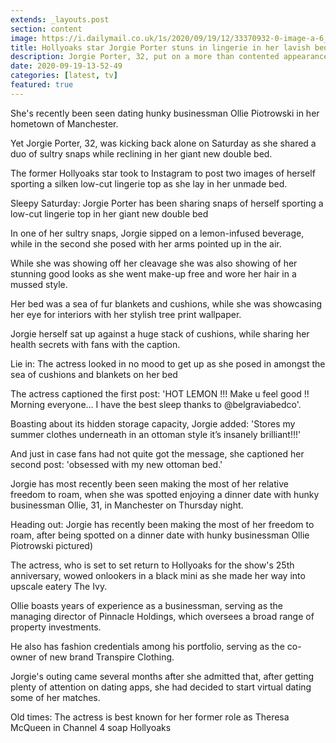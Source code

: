 ```yaml
---
extends: _layouts.post
section: content
image: https://i.dailymail.co.uk/1s/2020/09/19/12/33370932-0-image-a-6_1600516203476.jpg 
title: Hollyoaks star Jorgie Porter stuns in lingerie in her lavish bed 
description: Jorgie Porter, 32, put on a more than contented appearance as she took to Instagram to share Saturday morning snaps of herself in her giant new double bed. She posed for fans in two sultry snaps. 
date: 2020-09-19-13-52-49 
categories: [latest, tv] 
featured: true 
--- 
```

She's recently been seen dating hunky businessman Ollie Piotrowski in her hometown of Manchester. 

Yet Jorgie Porter, 32, was kicking back alone on Saturday as she shared a duo of sultry snaps while reclining in her giant new double bed. 

The former Hollyoaks star took to Instagram to post two images of herself sporting a silken low-cut lingerie top as she lay in her unmade bed.

Sleepy Saturday: Jorgie Porter has been sharing snaps of herself sporting a low-cut lingerie top in her giant new double bed

In one of her sultry snaps, Jorgie sipped on a lemon-infused beverage, while in the second she posed with her arms pointed up in the air. 

While she was showing off her cleavage she was also showing of her stunning good looks as she went make-up free and wore her hair in a mussed style.   

Her bed was a sea of fur blankets and cushions, while she was showcasing her eye for interiors with her stylish tree print wallpaper. 

Jorgie herself sat up against a huge stack of cushions, while sharing her health secrets with fans with the caption.   

Lie in: The actress looked in no mood to get up as she posed in amongst the sea of cushions and blankets on her bed

The actress captioned the first post: 'HOT LEMON !!! Make u feel good !! Morning everyone... I have the best sleep thanks to @belgraviabedco'. 

Boasting about its hidden storage capacity, Jorgie added: 'Stores my summer clothes underneath in an ottoman style it’s insanely brilliant!!!' 

And just in case fans had not quite got the message, she captioned her second post: 'obsessed with my new ottoman bed.' 

Jorgie has most recently been seen making the most of her relative freedom to roam, when she was spotted enjoying a dinner date with hunky businessman Ollie, 31, in Manchester on Thursday night. 

Heading out: Jorgie has recently been making the most of her freedom to roam, after being spotted on a dinner date with hunky businessman Ollie Piotrowski pictured) 

The actress, who is set to set return to Hollyoaks for the show's 25th anniversary, wowed onlookers in a black mini as she made her way into upscale eatery The Ivy. 

Ollie boasts years of experience as a businessman, serving as the managing director of Pinnacle Holdings, which oversees a broad range of property investments.

He also has fashion credentials among his portfolio, serving as the co-owner of new brand Transpire Clothing.

Jorgie's outing came several months after she admitted that, after getting plenty of attention on dating apps, she had decided to start virtual dating some of her matches.  

Old times: The actress is best known for her former role as Theresa McQueen in Channel 4 soap Hollyoaks

